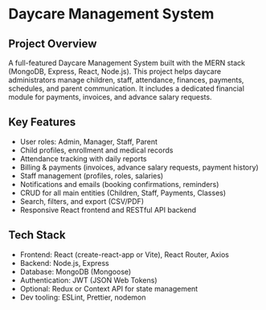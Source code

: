 # Daycare Management System

## Project Overview

A full-featured Daycare Management System built with the MERN stack (MongoDB, Express, React, Node.js). This project helps daycare administrators manage children, staff, attendance, finances, payments, schedules, and parent communication. It includes a dedicated financial module for payments, invoices, and advance salary requests.

## Key Features

* User roles: Admin, Manager, Staff, Parent
* Child profiles, enrollment and medical records
* Attendance tracking with daily reports
* Billing & payments (invoices, advance salary requests, payment history)
* Staff management (profiles, roles, salaries)
* Notifications and emails (booking confirmations, reminders)
* CRUD for all main entities (Children, Staff, Payments, Classes)
* Search, filters, and export (CSV/PDF)
* Responsive React frontend and RESTful API backend

## Tech Stack

* Frontend: React (create-react-app or Vite), React Router, Axios
* Backend: Node.js, Express
* Database: MongoDB (Mongoose)
* Authentication: JWT (JSON Web Tokens)
* Optional: Redux or Context API for state management
* Dev tooling: ESLint, Prettier, nodemon


